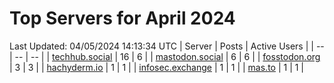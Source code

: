# Top Servers for April 2024
Last Updated: 04/05/2024 14:13:34 UTC
| Server | Posts | Active Users |
| -- | -- | -- |
| [techhub.social](https://techhub.social/tags/PowerShell) | 16 | 6 |
| [mastodon.social](https://mastodon.social/tags/PowerShell) | 6 | 6 |
| [fosstodon.org](https://fosstodon.org/tags/PowerShell) | 3 | 3 |
| [hachyderm.io](https://hachyderm.io/tags/PowerShell) | 1 | 1 |
| [infosec.exchange](https://infosec.exchange/tags/PowerShell) | 1 | 1 |
| [mas.to](https://mas.to/tags/PowerShell) | 1 | 1 |
